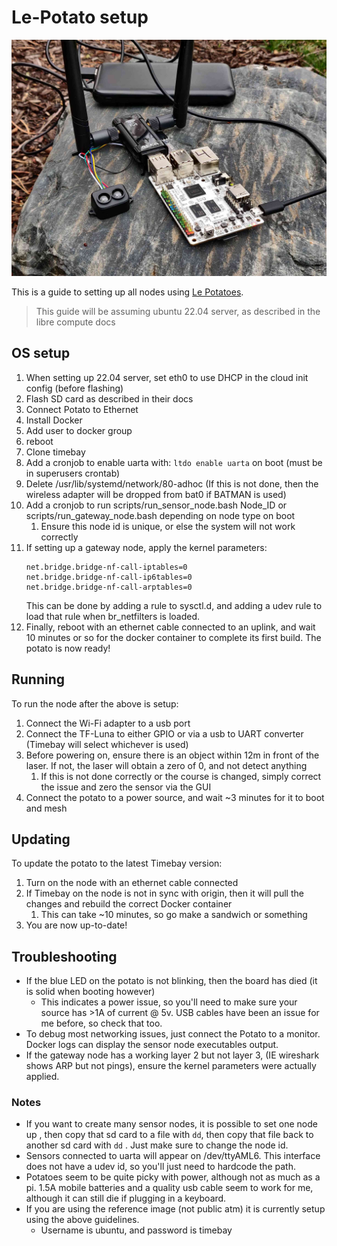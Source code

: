 # Le-Potato setup

![](paper_TeX/images/sensor_node.jpg)

This is a guide to setting up all nodes using [Le Potatoes](https://libre.computer/products/aml-s905x-cc/).

> This guide will be assuming ubuntu 22.04 server, as described in the libre compute docs

## OS setup

1. When setting up 22.04 server, set eth0 to use DHCP in the cloud init config (before flashing)
2. Flash SD card as described in their docs
3. Connect Potato to Ethernet 
4. Install Docker
5. Add user to docker group
6. reboot
7. Clone timebay
8. Add a cronjob to enable uarta with: `ltdo enable uarta` on boot (must be in superusers crontab)
9. Delete /usr/lib/systemd/network/80-adhoc (If this is not done, then the wireless adapter will be dropped from bat0 if BATMAN is used)
10. Add a cronjob to run scripts/run_sensor_node.bash Node_ID or scripts/run_gateway_node.bash depending on node type on boot
    1. Ensure this node id is unique, or else the system will not work correctly
11. If setting up a gateway node, apply the kernel parameters:
     ```
     net.bridge.bridge-nf-call-iptables=0
     net.bridge.bridge-nf-call-ip6tables=0
     net.bridge.bridge-nf-call-arptables=0
     ``` 
    This can be done by adding a rule to sysctl.d, and adding a udev rule to load that rule when br_netfilters is loaded.
12. Finally, reboot with an ethernet cable connected to an uplink, and wait 10 minutes or so for the docker container to complete its first
    build. The potato is now ready!

## Running
To run the node after the above is setup:
1. Connect the Wi-Fi adapter to a usb port
2. Connect the TF-Luna to either GPIO or via a usb to UART converter (Timebay will select whichever is used)
3. Before powering on, ensure there is an object within 12m in front of the laser. If not, the laser will obtain a zero of 0, and not detect anything
   1. If this is not done correctly or the course is changed, simply correct the issue and zero the sensor via the GUI
4. Connect the potato to a power source, and wait ~3 minutes for it to boot and mesh

## Updating
To update the potato to the latest Timebay version:
1. Turn on the node with an ethernet cable connected
2. If Timebay on the node is not in sync with origin, then it will pull the changes and rebuild the correct Docker container
   1. This can take ~10 minutes, so go make a sandwich or something
3. You are now up-to-date!

## Troubleshooting
- If the blue LED on the potato is not blinking, then the board has died (it is solid when booting however)
  - This indicates a power issue, so you'll need to make sure your source has >1A of current @ 5v. USB cables have been an issue for me before, so check that too.
- To debug most networking issues, just connect the Potato to a monitor. Docker logs can display the sensor node executables output.
- If the gateway node has a working layer 2 but not layer 3, (IE wireshark shows ARP but not pings), ensure the kernel parameters were actually applied.

### Notes
- If you want to create many sensor nodes, it is possible to set one node up
, then copy that sd card to a file with `dd`, then copy that file back to another sd card with `dd`
. Just make sure to change the node id.
- Sensors connected to uarta will appear on /dev/ttyAML6. This interface does not have a udev id, so you'll just need to hardcode the path.
- Potatoes seem to be quite picky with power, although not as much as a pi. 1.5A mobile batteries and a quality usb cable seem to work for me, although it can still die if plugging in a keyboard.
- If you are using the reference image (not public atm) it is currently setup using the above guidelines. 
  - Username is ubuntu, and password is timebay